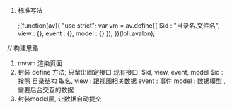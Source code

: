 1. 标准写法

	;(function(av){
	    "use strict";
	    var vm = av.define({
	        $id : "目录名.文件名",
	        view : {},
	        event : {},
	        model : {}
	    });
	})(loli.avalon);

// 构建思路
1. mvvm 渲染页面
2. 封装 define 方法; 只留出固定接口
	现有接口: $id, view, event, model
	$id : 按照 目录结构 取名, 
	view : 跟视图相关数据
	event : 事件
	model : 数据模型 , 需要后台交互的数据
3. 封装model层, 让数据自动提交
